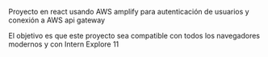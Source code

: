 Proyecto en react usando AWS amplify para autenticación de usuarios y conexión a AWS api gateway 

El objetivo es que este proyecto sea compatible con todos los navegadores modernos y con Intern Explore 11
